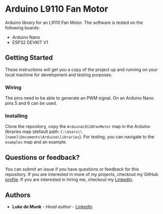 # Arduino L9110 Fan Motor

Arduino library for an L9110 Fan Motor. The software is tested on the following boards:

* Arduino Nano
* ESP32 DEVKIT V1

## Getting Started

These instructions will get you a copy of the project up and running on your local machine for development and testing purposes.

### Wiring

The pins need to be able to generate an PWM signal. On an Arduino Nano pins 5 and 6 can be used.

### Installing

Clone the repository, copy the `ArduinoL9110FanMotor` map in the Arduino libraries map (default path: `C:\Users\\[name]\Documents\Arduino\libraries`). For testing, you can navigate to the `examples` map and an example.

## Questions or feedback?

You can submit an issue if you have questions or feedback for this repository. If you are interested in more of my projects, checkout my GitHub [profile](https://github.com/LukedeMunk). If you are interested in hiring me, checkout my [LinkedIn](https://www.linkedin.com/in/luke-de-munk/).

## Authors

* **Luke de Munk** - *Head author* - [LinkedIn](https://www.linkedin.com/in/luke-de-munk/)